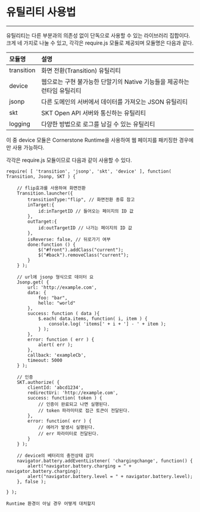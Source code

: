 <!--
layout: 'post'
section: 'Cornerstone Framework'
title: '유틸리티'
outline: '유틸리티'
date: '2012-11-16'
tagstr: 'utiltily'
subsection: ‘본문’
order: '[5, 1]'
-->

유틸리티 사용법
============

----------

유틸리티는 다른 부분과의 의존성 없이 단독으로 사용할 수 있는 라이브러리 집합이다. 크게 네 가지로 나눌 수 있고, 각각은 require.js 모듈로 제공되며 모듈명은 다음과 같다.

모듈명 | 설명
:---- | :----
transition | 화면 전환(Transition) 유틸리티
device | 웹으로는 구현 불가능한 단말기의 Native 기능들을 제공하는 런타임 유틸리티
jsonp | 다른 도메인의 서버에서 데이터를 가져오는 JSON 유틸리티
skt | SKT Open API 서버와 통신하는 유틸리티
logging | 다양한 방법으로 로그를 남길 수 있는 유틸리티

이 중 device 모듈은 Cornerstone Runtime을 사용하여 웹 페이지를 패키징한 경우에만 사용 가능하다.

각각은 require.js 모듈이므로 다음과 같이 사용할 수 있다.

```
require( [ 'transition', 'jsonp', 'skt', 'device' ], function( Transition, Jsonp, SKT ) {
	
	// flip효과를 사용하여 화면전환
	Transition.launcher({
        transitionType:"flip", // 화면전환 종류 참고
        inTarget:{
            id:inTargetID // 들어오는 페이지의 ID 값
        },
        outTarget:{
            id:outTargetID // 나가는 페이지의 ID 값
        },
        isReverse: false, // 뒤로가기 여부
        done:function () {
            $("#front").addClass("current");
            $("#back").removeClass("current");
        }
    } );
	
	// url에 jsonp 형식으로 데이터 요
	Jsonp.get( {
	    url: 'http://example.com', 
	    data: {
	        foo: "bar",
	        hello: "world"
	    },
	    success: function ( data ){
	        $.each( data.items, function( i, item ) {
				console.log( 'items[' + i + '] - ' + item );
	        } );
	    },
	    error: function ( err ) {
	        alert( err );
	    },
	    callback: 'exampleCb',
	    timeout: 5000
	} );

	// 인증
	SKT.authorize( {
		clientId: 'abcd1234',
		redirectUri: 'http://example.com',
		success: function( token ) {
			// 인증이 완료되고 나면 실행된다.
			// token 파라미터로 접근 토큰이 전달된다.
		},
		error: function( err ) {
			// 에러가 발생시 실행된다.
			// err 파라미터로 전달된다.
		}
	} );

	// device의 베터리의 충전상태 감지
	navigator.battery.addEventListener( 'chargingchange', function() {
		alert("navigator.battery.charging = " + navigator.battery.charging);
		alert("navigator.battery.level = " + navigator.battery.level);
	}, false );

} );
```

`Runtime 환경이 아닐 경우 어떻게 대처할지`
